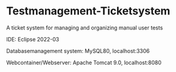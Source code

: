 # Testmanagement-Ticketsystem
A ticket system for managing and organizing manual user tests

IDE: 
Eclipse 2022-03

Databasemanagement system: 
MySQL80, localhost:3306

Webcontainer/Webserver: 
Apache Tomcat 9.0, localhost:8080

